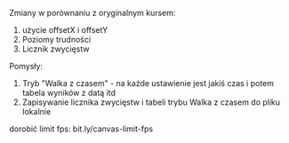 Zmiany w porównaniu z oryginalnym kursem:
1. użycie offsetX i offsetY
2. Poziomy trudności
3. Licznik zwycięstw

Pomysły:
1. Tryb "Walka z czasem" - na każde ustawienie jest jakiś czas i potem tabela wyników z datą itd
2. Zapisywanie licznika zwycięstw i tabeli trybu Walka z czasem do pliku lokalnie

dorobić limit fps: bit.ly/canvas-limit-fps

